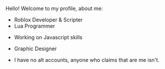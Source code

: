 Hello! Welcome to my profile, about me: 
* Roblox Developer & Scripter 
* Lua Programmer 
- Working on Javascript skills
* Graphic Designer  
- I have no alt accounts, anyone who claims that are me isn't. 

